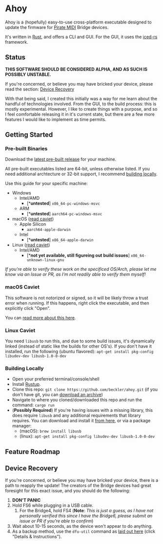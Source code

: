 # Ahoy

Ahoy is a (hopefully) easy-to-use cross-platform executable designed to update the firmware for [Pirate MIDI](https://www.piratemidi.com) Bridge devices.
 
It's written in [Rust](https://www.rust-lang.org), and offers a CLI and GUI. For the GUI, it uses the [iced-rs](https://github.com/iced-rs/iced) framework.

## Status

**THIS SOFTWARE SHOULD BE CONSIDERED ALPHA, AND AS SUCH IS POSSIBLY UNSTABLE.**

If you're concerned, or believe you may have bricked your device, please read the section: [Device Recovery](#device-recovery)

With that being said, I created this initially was a way for me learn about the handful of technologies involved. From the GUI, to the build process: this is mostly experimental. However, I like to create things with a purpose, and so I feel comfortable releasing it in it's current state, but there are a few more features I would like to implement as time permits.

## Getting Started

### Pre-built Binaries

Download the [latest pre-built release](https://github.com/beckler/ahoy/releases/latest) for your machine.

All pre-built executables listed are 64-bit, unless otherwise listed. If you need additional archtecture or 32-bit support, I recommend [building locally](#building-locally).

Use this guide for your specific machine:
- Windows
  - Intel/AMD
    -  [***untested**] `x86_64-pc-windows-msvc`
  - ARM
    - [***untested**] `aarch64-pc-windows-msvc`
- macOS ([read caviet](#macos-caviet))
  - Apple Silicon 
    - `aarch64-apple-darwin`
  - Intel
    - [***untested**] `x86_64-apple-darwin`
- Linux ([read caviet](#linux-caviet))
  - Intel/AMD
    - [***not yet available, still figureing out build issues**] `x86_64-unknown-linux-gnu`

_If you're able to verify these work on the specificed OS/Arch, please let me know via an Issue or PR, as I'm not readily able to verify them myself!_

### macOS Caviet

This software is not notorized or signed, so it will be likely throw a trust error when running.
If this happens, right click the executable, and then explicitly click "Open".

You can [read more about this here](https://support.apple.com/en-us/HT202491).

### Linux Caviet

You need `libusb` to run this, and due to some build issues, it's dynamically linked (instead of static like the builds for other OS's). If you don't have it installed, run the following (ubuntu flavored): `apt-get install pkg-config libudev-dev libusb-1.0-0-dev`

### Building Locally

- Open your preferred terminal/console/shell
- Install [Rustup](https://rustup.rs/).
- Clone this repo: `git clone https://github.com/beckler/ahoy.git` (if you don't have git, you can [download an archive](https://github.com/beckler/ahoy/archive/refs/heads/main.zip))
- Navigate to where you cloned/downloaded this repo and run the command: `cargo run`
- (**Possibly Required**) If you're having issues with a missing library, this does require `libusb` and any additional requirements that library requires. You can download and install it [from here](https://libusb.info/), or via a package manager:
  - (macOS): `brew install libusb`
  - (linux): `apt-get install pkg-config libudev-dev libusb-1.0-0-dev`

## Feature Roadmap

## Device Recovery 

If you're concerned, or believe you may have bricked your device, there is a path to reapply the update! The creators of the Bridge devices had great foresight for this exact issue, and you should do the following:

1. **DON'T PANIC**
2. Hold FS6 while plugging in a USB cable.
    1. For the Bridge4, hold FS4 (**Note**: _This is just a guess, as I have not personally verified this since I have the Bridge6, please submit an issue or PR if you're able to confirm_) 
3. Wait about 10-15 seconds, as the device won't appear to do anything.
4. As a backup method, use the `dfu-util` command as [laid out here](https://learn.piratemidi.com/software/downloads) (click "Details & Instructions").